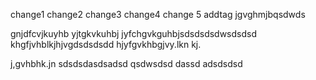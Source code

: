 change1
change2
change3
change4
change 5
addtag
jgvghmjbqsdwds

gnjdfcvjkuyhb
yjtgkvkuhbj
jyfchgvkguhbjsdsdsdsdwsdsdsd
khgfjvhblkjhjvgdsdsdsdd
hjyfgvkhbgjvy.lkn kj.

j,gvhbhk.jn
sdsdsdasdsadsd
qsdwsdsd
dassd
adsdsdsd
